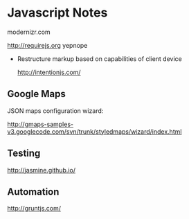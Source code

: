 # Javascript Notes

modernizr.com

http://requirejs.org
yepnope

* Restructure markup based on capabilities of client device
  
  http://intentionjs.com/

## Google Maps 

JSON maps configuration wizard:

http://gmaps-samples-v3.googlecode.com/svn/trunk/styledmaps/wizard/index.html


## Testing

http://jasmine.github.io/

## Automation

http://gruntjs.com/